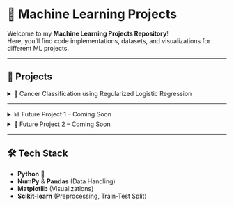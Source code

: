 # 🚀 Machine Learning Projects  

Welcome to my **Machine Learning Projects Repository**!  
Here, you’ll find code implementations, datasets, and visualizations for different ML projects.  

---

## 📂 Projects  

<details>
<summary>🧬 Cancer Classification using Regularized Logistic Regression</summary>

📓 **File:** [cancer.ipynb](./cancer.ipynb)   
📂 **Dataset:** `cancer_data.csv`  

### 🔹 Project Overview  
This project implements **Logistic Regression with Regularization** to classify **Breast Cancer** based on 30 features.  
The model was trained using **Gradient Descent** and achieved up to **99% accuracy** on test data.  

---

### 📌 Steps Performed
1. 📥 **Data Loading**: Loaded dataset using **Pandas** (`cancer_data.csv`) into  
   - `X`: 30 feature columns  
   - `y`: diagnosis (Malignant/Benign)  

2. ⚙️ **Preprocessing**:  
   - Normalized features using **Scikit-learn**  
   - Split dataset into **80% training** and **20% testing**  

3. 📊 **Model Initialization**:  
   - Set initial **weights = 0** and **bias = 0**  
   - Defined **Sigmoid function** for probability estimation  

4. 🔄 **Training (Gradient Descent)**:  
   - Computed **Cost function** with regularization  
   - Updated weights and bias iteratively  
   - Stored values in **cost_history**  

5. ✅ **Prediction & Evaluation**:  
   - Trained model on training data  
   - Predicted on test set with **~99% accuracy**  

6. 🎨 **Visualization**:  
   - Plotted **Linear Decision Boundary**  
   - Plotted **Cost function vs Iterations**  

---

### 📌 To-Do  
- [ ] 🔮 Implement **Polynomial Feature Mapping** for nonlinear decision boundaries  
- [ ] 📈 Add **ROC Curve & AUC Score** for better evaluation  
- [ ] 🤖 Compare Logistic Regression with other ML models (SVM, Random Forest, Neural Networks)  

</details>

---

<details>
<summary>📊 Future Project 1 – Coming Soon</summary>

🚧 **Work in Progress...**

</details>

<details>
<summary>🤖 Future Project 2 – Coming Soon</summary>

🚧 **Work in Progress...**

</details>

---

## 🛠️ Tech Stack
- **Python** 🐍  
- **NumPy** & **Pandas** (Data Handling)  
- **Matplotlib** (Visualizations)  
- **Scikit-learn** (Preprocessing, Train-Test Split)  
